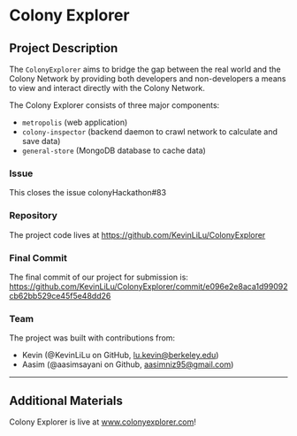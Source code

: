 # Colony Explorer

## Project Description
The `ColonyExplorer` aims to bridge the gap between the real world and the Colony Network by providing both developers and non-developers a means to view and interact directly with the Colony Network.

The Colony Explorer consists of three major components:
- `metropolis` (web application)
- `colony-inspector` (backend daemon to crawl network to calculate and save data)
- `general-store` (MongoDB database to cache data)

### Issue
This closes the issue colonyHackathon#83

### Repository

The project code lives at https://github.com/KevinLiLu/ColonyExplorer

### Final Commit
The final commit of our project for submission is:
https://github.com/KevinLiLu/ColonyExplorer/commit/e096e2e8aca1d99092cb62bb529ce45f5e48dd26

### Team
The project was built with contributions from:

- Kevin (@KevinLiLu on GitHub, lu.kevin@berkeley.edu)
- Aasim (@aasimsayani on Github, aasimniz95@gmail.com)

---

## Additional Materials

Colony Explorer is live at www.colonyexplorer.com!
